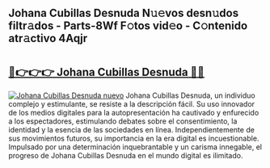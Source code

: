 ## Johana Cubillas Desnuda N𝚞𝚎vos desn𝚞dos filtr𝚊dos - Parts-8Wf F𝚘tos vid𝚎o - C𝚘ntenido atr𝚊ctivo 4Aqjr

# <h2><a href="http://mb92ar.tromn.icu/?c=Johana+Cubillas+Desnuda">🔗👉👉👉 Johana Cubillas Desnuda 🔗🔗</a></h2>

[![Johana Cubillas Desnuda nuevo](https://i.imgur.com/pEAQMta.gif)](http://mb92ar.tromn.icu/?c=Johana+Cubillas+Desnuda)
Johana Cubillas Desnuda, un individuo complejo y estimulante, se resiste a la descripción fácil. Su uso innovador de los medios digitales para la autopresentación ha cautivado y enfurecido a los espectadores, estimulando debates sobre el consentimiento, la identidad y la esencia de las sociedades en línea. Independientemente de sus movimientos futuros, su importancia en la era digital es incuestionable. Impulsado por una determinación inquebrantable y un carisma innegable, el progreso de Johana Cubillas Desnuda en el mundo digital es ilimitado.
